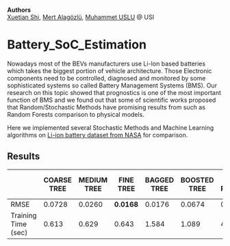 **Authors**  
[Xuetian Shi](https://github.com/xuetians),  [Mert Alagözlü](https://github.com/mertalagozlu),  [Muhammet USLU](https://github.com/uslumt) @ USI

# Battery_SoC_Estimation
Nowadays most of the BEVs manufacturers use Li-Ion based batteries which takes the biggest portion of vehicle architecture. Those Electronic components need to be controlled, diagnosed and monitored by some sophisticated systems so called Battery Management Systems (BMS).
Our research on this topic showed that prognostics is one of the most important function of BMS and we found out that some of scientific works proposed that Random/Stochastic Methods have promising results from such as Random Forests comparison to physical models.

Here we implemented several Stochastic Methods and Machine Learning algorithms on  [Li-ion battery dataset from NASA](https://ti.arc.nasa.gov/tech/dash/groups/pcoe/prognostic-data-repository/) for comparison.






## Results 
|   | COARSE TREE | MEDIUM TREE  | **FINE TREE** | BAGGED TREE  | BOOSTED TREE | LINEAR REGRESSION  | **LINEAR REGRESSION STEPWISE** | LSVM  | QSVM | CSVM  | **RANDOM FOREST** |  NEURAL NETWORKS  |
| ------------- | ------------- | ------------- | ------------- | ------------- | ------------- | ------------- | ------------- | ------------- | ------------- |  ------------- |  ------------- |  ------------- |  
| RMSE  |  0.0728 | 0.0260  | **0.0168** | 0.0176  | 0.0674 | 0.0231  | **0.0166** | 0.0241  | 0.0232 | 0.0253  | **0.0188** |  0.0707  |
| Training Time (sec) | 0.613 | 0.629 | 0.643 | 1.584 | 1.089 | 4.464 |  8.725 | 8.484 | 8.306 | 7.952 | 6.743 | 5.60 | 
  




